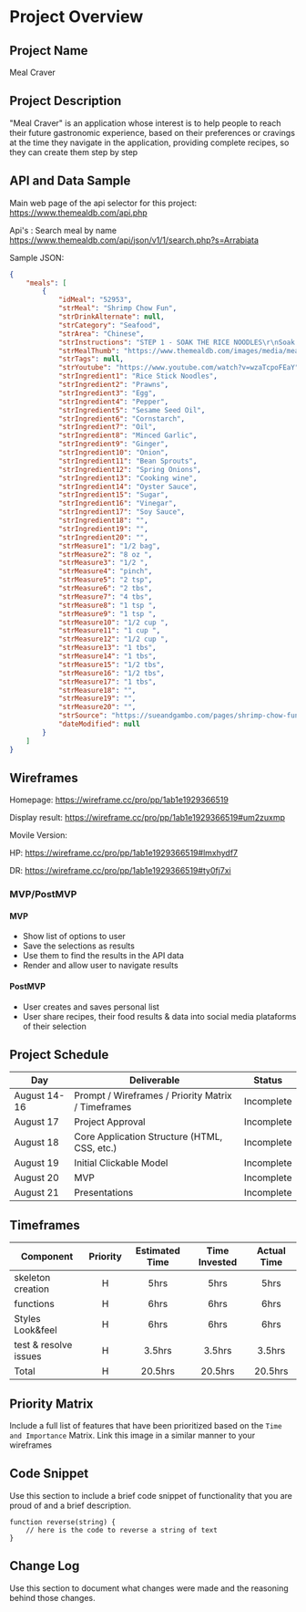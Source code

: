 # Project Overview

## Project Name

Meal Craver

## Project Description


"Meal Craver" is an application whose interest is to help people to reach their future gastronomic experience, based on their preferences or cravings at the time they navigate in the application, providing complete recipes, so they can create them step by step

## API and Data Sample

Main web page of the api selector for this project:
https://www.themealdb.com/api.php

Api's :
Search meal by name
https://www.themealdb.com/api/json/v1/1/search.php?s=Arrabiata


Sample JSON:
```json
{
    "meals": [
        {
            "idMeal": "52953",
            "strMeal": "Shrimp Chow Fun",
            "strDrinkAlternate": null,
            "strCategory": "Seafood",
            "strArea": "Chinese",
            "strInstructions": "STEP 1 - SOAK THE RICE NOODLES\r\nSoak the rice noodles overnight untill they are soft\r\nSTEP 2 - BOIL THE RICE NOODLES\r\nBoil the noodles for 10-15 minutes and then rinse with cold water to stop the cooking process of the noodles.\r\nSTEP 3 -MARINATING THE SHRIMP\r\nIn a bowl add the shrimp, egg, 1 pinch of white pepper, 1 Teaspoon of sesame seed oil, 1 Tablespoon corn starch and 1 tablespoon of oil\r\nMix together well\r\nSTEP 4 - STIR FRY\r\nIn a wok add 2 Tablespoons of oil, shrimp and stir fry them until it is golden brown\r\nSet the shrimp aside\r\nAdd 1 Tablespoon of oil to the work and then add minced garlic, ginger and all of the vegetables.\r\nAdd the noodles to the wok\r\nNext add sherry cooking wine, oyster sauce, sugar, vinegar, sesame seed oil, 1 pinch white pepper, and soy sauce\r\nAdd back in the shrimp\r\nTo thicken the sauce, whisk together 1 Tablespoon of corn starch and 2 Tablespoon of water in a bowl and slowly add to your stir-fry until it's the right thickness.",
            "strMealThumb": "https://www.themealdb.com/images/media/meals/1529445434.jpg",
            "strTags": null,
            "strYoutube": "https://www.youtube.com/watch?v=wzaTcpoFEaY",
            "strIngredient1": "Rice Stick Noodles",
            "strIngredient2": "Prawns",
            "strIngredient3": "Egg",
            "strIngredient4": "Pepper",
            "strIngredient5": "Sesame Seed Oil",
            "strIngredient6": "Cornstarch",
            "strIngredient7": "Oil",
            "strIngredient8": "Minced Garlic",
            "strIngredient9": "Ginger",
            "strIngredient10": "Onion",
            "strIngredient11": "Bean Sprouts",
            "strIngredient12": "Spring Onions",
            "strIngredient13": "Cooking wine",
            "strIngredient14": "Oyster Sauce",
            "strIngredient15": "Sugar",
            "strIngredient16": "Vinegar",
            "strIngredient17": "Soy Sauce",
            "strIngredient18": "",
            "strIngredient19": "",
            "strIngredient20": "",
            "strMeasure1": "1/2 bag",
            "strMeasure2": "8 oz ",
            "strMeasure3": "1/2 ",
            "strMeasure4": "pinch",
            "strMeasure5": "2 tsp",
            "strMeasure6": "2 tbs",
            "strMeasure7": "4 tbs",
            "strMeasure8": "1 tsp ",
            "strMeasure9": "1 tsp ",
            "strMeasure10": "1/2 cup ",
            "strMeasure11": "1 cup ",
            "strMeasure12": "1/2 cup ",
            "strMeasure13": "1 tbs",
            "strMeasure14": "1 tbs",
            "strMeasure15": "1/2 tbs",
            "strMeasure16": "1/2 tbs",
            "strMeasure17": "1 tbs",
            "strMeasure18": "",
            "strMeasure19": "",
            "strMeasure20": "",
            "strSource": "https://sueandgambo.com/pages/shrimp-chow-fun",
            "dateModified": null
        }
    ]
}
```

## Wireframes

Homepage:
https://wireframe.cc/pro/pp/1ab1e1929366519

Display result:
https://wireframe.cc/pro/pp/1ab1e1929366519#um2zuxmp

Movile Version:

HP:
https://wireframe.cc/pro/pp/1ab1e1929366519#lmxhydf7

DR:
https://wireframe.cc/pro/pp/1ab1e1929366519#ty0fj7xi


### MVP/PostMVP 

#### MVP

- Show list of options to user 
- Save the selections as results
- Use them to find the results in the API data
- Render and allow user to navigate results 

#### PostMVP  

- User creates and saves personal list
- User share recipes, their food results & data into social media plataforms of their selection

## Project Schedule


|  Day | Deliverable | Status
|---|---| ---|
|August 14-16| Prompt / Wireframes / Priority Matrix / Timeframes | Incomplete
|August 17| Project Approval | Incomplete
|August 18| Core Application Structure (HTML, CSS, etc.) | Incomplete
|August 19| Initial Clickable Model  | Incomplete
|August 20| MVP | Incomplete
|August 21| Presentations | Incomplete


## Timeframes


| Component | Priority | Estimated Time | Time Invested | Actual Time |
| --- | :---: |  :---: | :---: | :---: |
| skeleton creation | H | 5hrs| 5hrs | 5hrs |
| functions | H | 6hrs| 6hrs | 6hrs |
| Styles Look&feel | H | 6hrs| 6hrs | 6hrs |
| test & resolve issues | H | 3.5hrs| 3.5hrs | 3.5hrs |
| Total | H | 20.5hrs| 20.5hrs | 20.5hrs |




## Priority Matrix

Include a full list of features that have been prioritized based on the `Time and Importance` Matrix.  Link this image in a similar manner to your wireframes


## Code Snippet

Use this section to include a brief code snippet of functionality that you are proud of and a brief description.  

```
function reverse(string) {
	// here is the code to reverse a string of text
}
```

## Change Log
 Use this section to document what changes were made and the reasoning behind those changes.  
